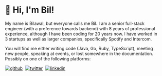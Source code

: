 # 👋 Hi, I'm Bil!

My name is Bilawal, but everyone calls me Bil. I am a senior full-stack engineer (with a preference towards backend) with 8 years of professional experience, although I have been coding for 20 years now. I have worked in 3 startups as well as larger companies, specifically Spotify and Intercom.

You will find me either writing code (Java, Go, Ruby, TypeScript), meeting new people, speaking at events, or lost somewhere in the documentation. Possibly on one of the following platforms:

[![github](https://img.shields.io/badge/GitHub-%2312100E.svg?&style=for-the-badge&logo=Github&logoColor=white)](https://github.com/bih)&nbsp;
[![twitter](https://img.shields.io/badge/twitter-%231DA1F2.svg?&style=for-the-badge&logo=twitter&logoColor=white)](https://twitter.com/bilawalhameed)&nbsp;
[![linkedin](https://img.shields.io/badge/linkedin-%230077B5.svg?&style=for-the-badge&logo=linkedin&logoColor=white)](https://www.linkedin.com/in/bilawalhameed)&nbsp;

